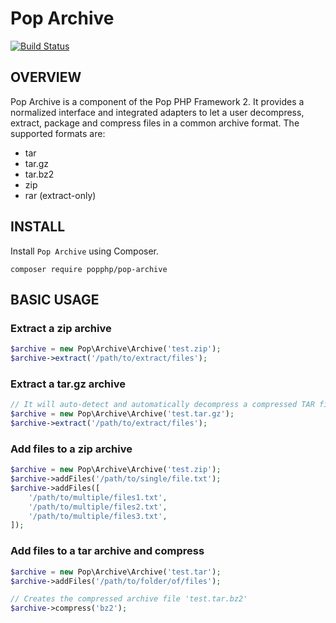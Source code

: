 Pop Archive
===========

[![Build Status](https://travis-ci.org/popphp/pop-archive.svg?branch=master)](https://travis-ci.org/popphp/pop-archive)

OVERVIEW
--------
Pop Archive is a component of the Pop PHP Framework 2. It provides a normalized interface and
integrated adapters to let a user decompress, extract, package and compress files in a common
archive format. The supported formats are:

* tar
* tar.gz
* tar.bz2
* zip
* rar (extract-only)

INSTALL
-------

Install `Pop Archive` using Composer.

    composer require popphp/pop-archive

BASIC USAGE
-----------

### Extract a zip archive

```php
$archive = new Pop\Archive\Archive('test.zip');
$archive->extract('/path/to/extract/files');
```

### Extract a tar.gz archive

```php
// It will auto-detect and automatically decompress a compressed TAR file 
$archive = new Pop\Archive\Archive('test.tar.gz');
$archive->extract('/path/to/extract/files');
```

### Add files to a zip archive

```php
$archive = new Pop\Archive\Archive('test.zip');
$archive->addFiles('/path/to/single/file.txt');
$archive->addFiles([
    '/path/to/multiple/files1.txt',
    '/path/to/multiple/files2.txt',
    '/path/to/multiple/files3.txt',
]);
```

### Add files to a tar archive and compress

```php
$archive = new Pop\Archive\Archive('test.tar');
$archive->addFiles('/path/to/folder/of/files');

// Creates the compressed archive file 'test.tar.bz2'
$archive->compress('bz2');
```
